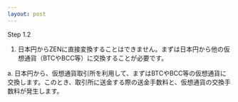 ```yaml
---
layout: post
---
```

Step 1.2

1. 日本円からZENに直接変換することはできません。まずは日本円から他の仮想通貨（BTCやBCC等）に交換することが必要です。

a. 日本円から、仮想通貨取引所を利用して、まずはBTCやBCC等の仮想通貨に交換します。このとき、取引所に送金する際の送金手数料と、仮想通貨の交換手数料が発生します。
